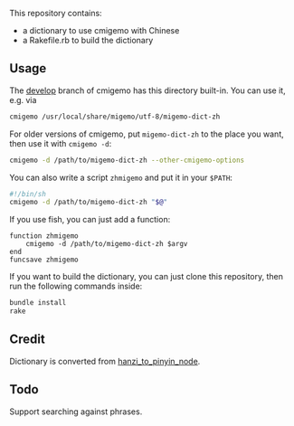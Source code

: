 This repository contains:

- a dictionary to use cmigemo with Chinese
- a Rakefile.rb to build the dictionary

## Usage

The [develop][] branch of cmigemo has this directory built-in.
You can use it, e.g. via

```sh
cmigemo /usr/local/share/migemo/utf-8/migemo-dict-zh
```

[develop]: https://github.com/koron/cmigemo/tree/develop

For older versions of cmigemo,
put `migemo-dict-zh` to the place you want,
then use it with `cmigemo -d`:

```sh
cmigemo -d /path/to/migemo-dict-zh --other-cmigemo-options
```

You can also write a script `zhmigemo` and put it in your `$PATH`:

```sh
#!/bin/sh
cmigemo -d /path/to/migemo-dict-zh "$@"
```

If you use fish, you can just add a function:

```fish
function zhmigemo
    cmigemo -d /path/to/migemo-dict-zh $argv
end
funcsave zhmigemo
```

If you want to build the dictionary, you can just clone this repository, then run the following commands inside:

```sh
bundle install
rake
```

## Credit

Dictionary is converted from [hanzi_to_pinyin_node](https://github.com/wxianfeng/hanzi_to_pinyin_node).

## Todo

Support searching against phrases.
